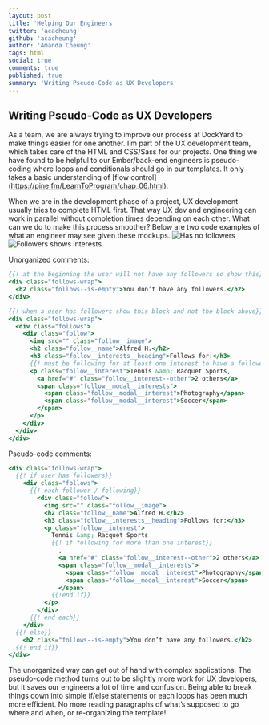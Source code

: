 ```yaml
---
layout: post
title: 'Helping Our Engineers'
twitter: 'acacheung'
github: 'acacheung'
author: 'Amanda Cheung'
tags: html
social: true
comments: true
published: true
summary: 'Writing Pseudo-Code as UX Developers'
---
```


## Writing Pseudo-Code as UX Developers

As a team, we are always trying to improve our process at DockYard to
make things easier for one another. I’m part of the UX development team, which
takes care of the HTML and CSS/Sass for our projects.
One thing we have found to be helpful to our Ember/back-end engineers is pseudo-coding
where loops and conditionals should go in our templates. It only takes a basic understanding of
[flow control]
(https://pine.fm/LearnToProgram/chap_06.html).

When we are in the development phase of a project, UX development usually tries to
complete HTML first. That way UX dev and engineering can work in
parallel without completion times depending on each other. What can we
do to make this process smoother? Below are two code examples of what an engineer may see given these mockups.
<img alt="Has no followers"
src="https://dl.dropboxusercontent.com/u/38675407/followers--no-followers.png">
<img alt="Followers shows interests"
src="https://dl.dropboxusercontent.com/u/38675407/followers--with-interests.png">

Unorganized comments:

```handlebars
{{! at the beginning the user will not have any followers so show this}}
<div class="follows-wrap">
  <h2 class="follows--is-empty">You don’t have any followers.</h2>
</div>

{{! when a user has followers show this block and not the block above}}
<div class="follows-wrap">
  <div class="follows">
    <div class="follow">
      <img src="" class="follow__image">
      <h2 class="follow__name">Alfred H.</h2>
      <h3 class="follow__interests__heading">Follows for:</h3>
      {{! must be following for at least one interest to have a follower. when the follower is only following for one interest will not have the part that says 2 others or span below that}}
      <p class="follow__interest">Tennis &amp; Racquet Sports,
        <a href="#" class="follow__interest--other">2 others</a>
        <span class="follow__modal__interests">
          <span class="follow__modal__interest">Photography</span>
          <span class="follow__modal__interest">Soccer</span>
        </span>
      </p>
    </div>
  </div>
</div>
```

Pseudo-code comments:

```handlebars
<div class="follows-wrap">
  {{! if user has followers}}
    <div class="follows">
      {{! each follower / following}}
        <div class="follow">
          <img src="" class="follow__image">
          <h2 class="follow__name">Alfred H.</h2>
          <h3 class="follow__interests__heading">Follows for:</h3>
          <p class="follow__interest">
            Tennis &amp; Racquet Sports
            {{! if following for more than one interest}}
              ,
              <a href="#" class="follow__interest--other">2 others</a>
              <span class="follow__modal__interests">
                <span class="follow__modal__interest">Photography</span>
                <span class="follow__modal__interest">Soccer</span>
              </span>
            {{!end if}}
          </p>
        </div>
      {{! end each}}
    </div>
  {{! else}}
    <h2 class="follows--is-empty">You don’t have any followers.</h2>
  {{! end if}}
</div>
```

The unorganized way can get out of hand with complex applications. The
pseudo-code method turns out to be slightly more work for UX developers,
but it saves our engineers a lot of time and confusion. Being able to break
things down into simple if/else statements or each loops has been much more efficient.
No more reading paragraphs of what’s supposed to go where and when, or
re-organizing the template!
